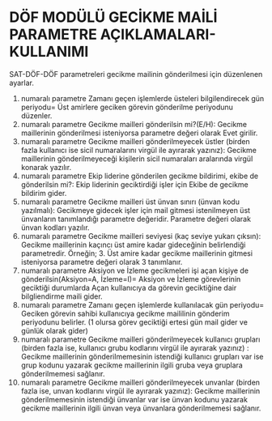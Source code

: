 # DÖF MODÜLÜ GECİKME MAİLİ PARAMETRE AÇIKLAMALARI-KULLANIMI

SAT-DÖF-DÖF parametreleri gecikme mailinin gönderilmesi için düzenlenen ayarlar.

 
1. numaralı parametre		Zamanı geçen işlemlerde üsteleri bilgilendirecek gün periyodu= Üst amirlere geciken görevin gönderilme periyodunu düzenler.
70. numaralı parametre	Gecikme mailleri gönderilsin mi?(E/H): Gecikme maillerinin gönderilmesi isteniyorsa parametre değeri olarak Evet girilir.
71. numaralı parametre	Gecikme mailleri gönderilmeyecek üstler (birden fazla kullanıcı ise sicil numaralarını virgül ile ayırarak yazınız): Gecikme maillerinin gönderilmeyeceği kişilerin sicil numaraları aralarında virgül konarak yazılır.
128. numaralı parametre	Ekip liderine gönderilen gecikme bildirimi, ekibe de gönderilsin mi?: Ekip liderinin geciktirdiği işler için Ekibe de gecikme bildirim gider.
143. numaralı parametre	Gecikme mailleri üst ünvan sınırı (ünvan kodu yazılmalı): Gecikmeye gidecek işler için mail gitmesi istenilmeyen üst ünvanların tanımlandığı parametre değeridir. Parametre değeri olarak ünvan kodları yazılır.
144. numaralı parametre	Gecikme mailleri seviyesi (kaç seviye yukarı çıksın): Gecikme maillerinin kaçıncı üst amire kadar gideceğinin belirlendiği parametredir. Örneğin; 3. Üst amire kadar gecikme maillerinin gitmesi isteniyorsa parametre değeri olarak 3 tanımlanır.
136. numaralı parametre	Aksiyon ve İzleme gecikmeleri işi açan kişiye de gönderilsin(Aksiyon=A, İzleme=I)= Aksiyon ve İzleme görevlerinin geciktiği durumlarda Açan kullanıcıya da görevin geciktiğine dair bilgliendirme maili gider.
169. numaralı parametre	Zamanı geçen işlemlerde kullanılacak gün periyodu= Geciken görevin sahibi kullanıcıya gecikme maililinin  gönderim periyodunu belirler. (1 olursa görev geciktiği ertesi gün mail gider ve günlük olarak gider)
193. numaralı parametre  	Gecikme mailleri gönderilmeyecek kullanıcı grupları (birden fazla ise, kullanıcı grubu kodlarını virgül ile ayırarak yazınız) : Gecikme maillerinin gönderilmemesinin istendiği kullanıcı grupları var ise grup kodunu yazarak gecikme maillerinin ilgili gruba veya gruplara gönderilmemesi sağlanır.
194. numaralı parametre 	Gecikme mailleri gönderilmeyecek unvanlar (birden fazla ise, unvan kodlarını virgül ile ayırarak yazınız):  Gecikme maillerinin gönderilmemesinin istendiği ünvanlar var ise ünvan kodunu yazarak gecikme maillerinin ilgili ünvan veya ünvanlara gönderilmemesi sağlanır.


